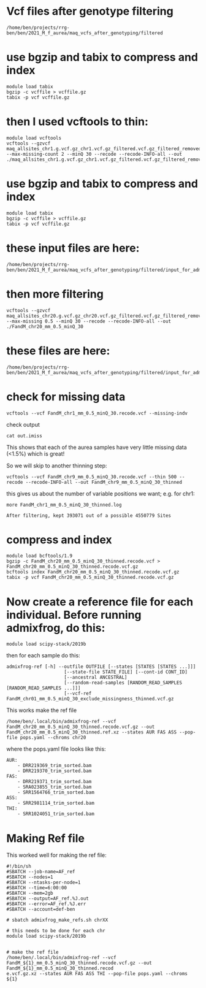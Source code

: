 # Vcf files after genotype filtering
```
/home/ben/projects/rrg-ben/ben/2021_M_f_aurea/maq_vcfs_after_genotyping/filtered
```
# use bgzip and tabix to compress and index
```
module load tabix
bgzip -c vcffile > vcffile.gz
tabix -p vcf vcffile.gz
```

# then I used vcftools to thin:
```
module load vcftools
vcftools --gzvcf maq_allsites_chr1.g.vcf.gz_chr1.vcf.gz_filtered.vcf.gz_filtered_removed.vcf.gz --max-missing-count 2 --minQ 30 --recode --recode-INFO-all --out ./maq_allsites_chr1.g.vcf.gz_chr1.vcf.gz_filtered.vcf.gz_filtered_removed.vcf.gz.recode_maxmissingcount_2.vcf
```
# use bgzip and tabix to compress and index
```
module load tabix
bgzip -c vcffile > vcffile.gz
tabix -p vcf vcffile.gz
```
# these input files are here:
```
/home/ben/projects/rrg-ben/ben/2021_M_f_aurea/maq_vcfs_after_genotyping/filtered/input_for_admixfrog
```

# then more filtering
```
vcftools --gzvcf maq_allsites_chr20.g.vcf.gz_chr20.vcf.gz_filtered.vcf.gz_filtered_removed.vcf.gz.recode_maxmissingcount_2.vcf.recode.vcf.gz --max-missing 0.5 --minQ 30 --recode --recode-INFO-all --out ./FandM_chr20_mm_0.5_minQ_30
```
# these files are here:
```
/home/ben/projects/rrg-ben/ben/2021_M_f_aurea/maq_vcfs_after_genotyping/filtered/input_for_admixfrog/final_input
```

# check for missing data
```
vcftools --vcf FandM_chr1_mm_0.5_minQ_30.recode.vcf --missing-indv
```
check output
```
cat out.imiss
```
This shows that each of the aurea samples have very little missing data (<1.5%) which is great!

So we will skip to another thinning step:
```
vcftools --vcf FandM_chr9_mm_0.5_minQ_30.recode.vcf --thin 500 --recode --recode-INFO-all --out FandM_chr9_mm_0.5_minQ_30_thinned
```
this gives us about the number of variable positions we want; e.g. for chr1:
```
more FandM_chr1_mm_0.5_minQ_30_thinned.log
```
```
After filtering, kept 393071 out of a possible 4550779 Sites
```

# compress and index
```
module load bcftools/1.9
bgzip -c FandM_chr20_mm_0.5_minQ_30_thinned.recode.vcf > FandM_chr20_mm_0.5_minQ_30_thinned.recode.vcf.gz
bcftools index FandM_chr20_mm_0.5_minQ_30_thinned.recode.vcf.gz
tabix -p vcf FandM_chr20_mm_0.5_minQ_30_thinned.recode.vcf.gz
```

# Now create a reference file for each individual. Before running admixfrog, do this:

```
module load scipy-stack/2019b
```

then for each sample do this:
```
admixfrog-ref [-h] --outfile OUTFILE [--states [STATES [STATES ...]]]
                     [--state-file STATE_FILE] [--cont-id CONT_ID]
                     [--ancestral ANCESTRAL]
                     [--random-read-samples [RANDOM_READ_SAMPLES [RANDOM_READ_SAMPLES ...]]]
                     [--vcf-ref FandM_chr01_mm_0.5_minQ_30_exclude_missingness_thinned.vcf.gz
```
This works make the ref file
```
/home/ben/.local/bin/admixfrog-ref --vcf FandM_chr20_mm_0.5_minQ_30_thinned.recode.vcf.gz --out FandM_chr20_mm_0.5_minQ_30_thinned.ref.xz --states AUR FAS ASS --pop-file pops.yaml --chroms chr20
```
where the pops.yaml file looks like this:
```
AUR:
    - DRR219369_trim_sorted.bam
    - DRR219370_trim_sorted.bam
FAS:
    - DRR219371_trim_sorted.bam
    - SRA023855_trim_sorted.bam
    - SRR1564766_trim_sorted.bam
ASS:
    - SRR2981114_trim_sorted.bam
THI:
    - SRR1024051_trim_sorted.bam
```

# Making Ref file
This worked well for making the ref file:
```
#!/bin/sh
#SBATCH --job-name=AF_ref
#SBATCH --nodes=1
#SBATCH --ntasks-per-node=1
#SBATCH --time=6:00:00
#SBATCH --mem=2gb
#SBATCH --output=AF_ref.%J.out
#SBATCH --error=AF_ref.%J.err
#SBATCH --account=def-ben

# sbatch admixfrog_make_refs.sh chrXX

# this needs to be done for each chr
module load scipy-stack/2019b


# make the ref file
/home/ben/.local/bin/admixfrog-ref --vcf FandM_${1}_mm_0.5_minQ_30_thinned.recode.vcf.gz --out FandM_${1}_mm_0.5_minQ_30_thinned.recod
e.vcf.gz.xz --states AUR FAS ASS THI --pop-file pops.yaml --chroms ${1}
```
